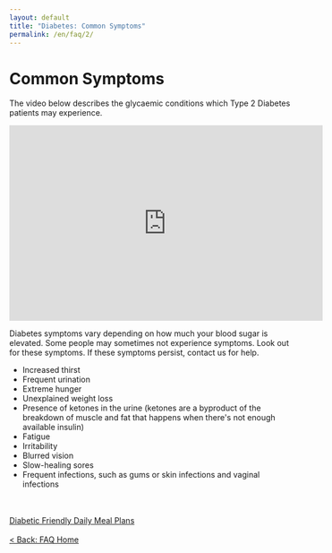 ```yaml
---
layout: default
title: "Diabetes: Common Symptoms"
permalink: /en/faq/2/
---
```


# Common Symptoms
The video below describes the glycaemic conditions which Type 2 Diabetes patients may experience. 
<div class="videoWrapper">
  <!-- Copy & Pasted from YouTube -->
  <iframe width="560" height="349" src="https://www.youtube.com/embed/bIhy-Rb2xp4" frameborder="0" allowfullscreen></iframe>
</div>

Diabetes symptoms vary depending on how much your blood sugar is elevated. Some people may sometimes not experience symptoms. Look out for these symptoms. If these symptoms persist, contact us for help.
- Increased thirst
- Frequent urination
- Extreme hunger
- Unexplained weight loss
- Presence of ketones in the urine (ketones are a byproduct of the breakdown of muscle and fat that happens when there's not enough available insulin)
- Fatigue
- Irritability
- Blurred vision
- Slow-healing sores
- Frequent infections, such as gums or skin infections and vaginal infections

 
 <br><br><a class="button" href="https://jasonkonman.github.io/faq-ptp2.github.io/en/faq/4/">Diabetic Friendly Daily Meal Plans</a>
 <br><br><a class="button" href="https://jasonkonman.github.io/faq-ptp2.github.io/en/faq/home/">< Back: FAQ Home</a>


